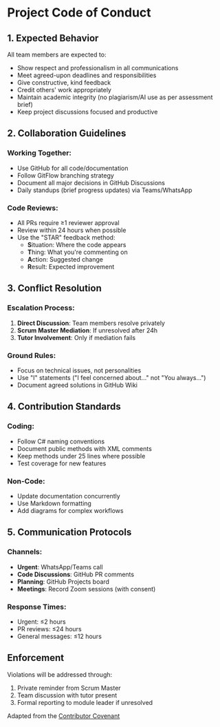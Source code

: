 # Project Code of Conduct

## 1. Expected Behavior
All team members are expected to:
- Show respect and professionalism in all communications
- Meet agreed-upon deadlines and responsibilities
- Give constructive, kind feedback
- Credit others' work appropriately
- Maintain academic integrity (no plagiarism/AI use as per assessment brief)
- Keep project discussions focused and productive

## 2. Collaboration Guidelines
### Working Together:
- Use GitHub for all code/documentation
- Follow GitFlow branching strategy
- Document all major decisions in GitHub Discussions
- Daily standups (brief progress updates) via Teams/WhatsApp

### Code Reviews:
- All PRs require ≥1 reviewer approval
- Review within 24 hours when possible
- Use the "STAR" feedback method:
  - **S**ituation: Where the code appears
  - **T**hing: What you're commenting on
  - **A**ction: Suggested change
  - **R**esult: Expected improvement

## 3. Conflict Resolution
### Escalation Process:
1. **Direct Discussion**: Team members resolve privately
2. **Scrum Master Mediation**: If unresolved after 24h
3. **Tutor Involvement**: Only if mediation fails

### Ground Rules:
- Focus on technical issues, not personalities
- Use "I" statements ("I feel concerned about..." not "You always...")
- Document agreed solutions in GitHub Wiki

## 4. Contribution Standards
### Coding:
- Follow C# naming conventions
- Document public methods with XML comments
- Keep methods under 25 lines where possible
- Test coverage for new features

### Non-Code:
- Update documentation concurrently
- Use Markdown formatting
- Add diagrams for complex workflows

## 5. Communication Protocols
### Channels:
- **Urgent**: WhatsApp/Teams call
- **Code Discussions**: GitHub PR comments
- **Planning**: GitHub Projects board
- **Meetings**: Record Zoom sessions (with consent)

### Response Times:
- Urgent: ≤2 hours
- PR reviews: ≤24 hours
- General messages: ≤12 hours

## Enforcement
Violations will be addressed through:
1. Private reminder from Scrum Master
2. Team discussion with tutor present
3. Formal reporting to module leader if unresolved

Adapted from the [Contributor Covenant](https://www.contributor-covenant.org/version/2/1/code_of_conduct/)

